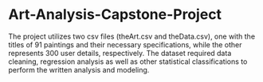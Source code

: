 # Art-Analysis-Capstone-Project
The project utilizes two csv files (theArt.csv and theData.csv), one with the titles of 91 paintings and their necessary specifications, while the other represents 300 user details, respectively. The dataset required data cleaning, regression analysis as well as other statistical classifications to perform the written analysis and modeling.
